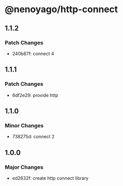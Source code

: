# @nenoyago/http-connect

## 1.1.2

### Patch Changes

- 240b87f: connect 4

## 1.1.1

### Patch Changes

- 6df2e29: provide http

## 1.1.0

### Minor Changes

- 738275d: connect 2

## 1.0.0

### Major Changes

- ed2632f: create http connect library
